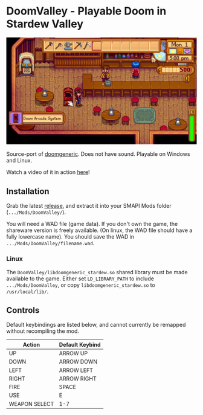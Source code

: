 # DoomValley - Playable Doom in Stardew Valley

![SCREENSHOT](screenshots/img0.jpeg)

Source-port of [doomgeneric](https://github.com/ozkl/doomgeneric). Does not have sound. Playable on Windows and Linux.

Watch a video of it in action [here](https://youtu.be/cm0XKAgUfPw)!

## Installation

Grab the latest [release](https://github.com/wojciech-graj/DoomValley/releases), and extract it into your SMAPI Mods folder (`.../Mods/DoomValley/`).

You will need a WAD file (game data). If you don't own the game, the shareware version is freely available. (On linux, the WAD file should have a fully lowercase name). You should save the WAD in `.../Mods/DoomValley/filename.wad`.

### Linux

The `DoomValley/libdoomgeneric_stardew.so` shared library must be made available to the game. Either set `LD_LIBRARY_PATH` to include `.../Mods/DoomValley`, or copy `libdoomgeneric_stardew.so` to `/usr/local/lib/`.

## Controls
Default keybindings are listed below, and cannot currently be remapped without recompiling the mod.

|Action         |Default Keybind|
|---------------|---------------|
|UP             |ARROW UP		|
|DOWN			|ARROW DOWN		|
|LEFT			|ARROW LEFT		|
|RIGHT			|ARROW RIGHT	|
|FIRE			|SPACE			|
|USE			|E				|
|WEAPON SELECT  |1-7            |
